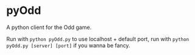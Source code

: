 # pyOdd

A python client for the Odd game. 

Run with `python pyOdd.py` to use localhost + default port, run with `python pyOdd.py [server] [port]` if you wanna be fancy.